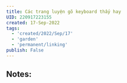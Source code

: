 ```yaml
---
title: Các trang luyện gõ keyboard thấy hay
UID: 220917223155
created: 17-Sep-2022
tags:
  - 'created/2022/Sep/17'
  - 'garden'
  - 'permanent/linking'
publish: False
---
```

## Notes:


